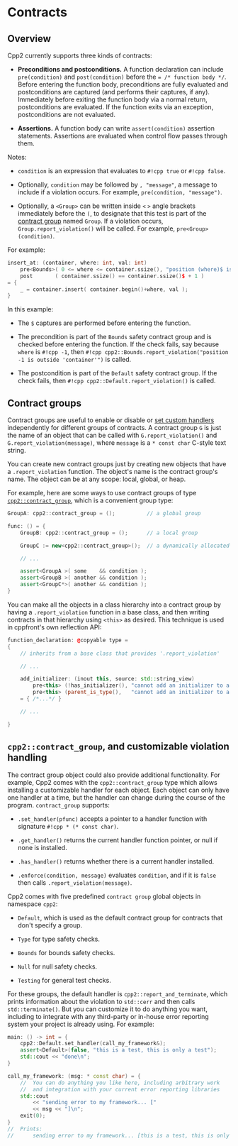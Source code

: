 
# Contracts

## Overview

Cpp2 currently supports three kinds of contracts:

- **Preconditions and postconditions.** A function declaration can include `pre(condition)` and `post(condition)` before the `= /* function body */`. Before entering the function body, preconditions are fully evaluated and postconditions are captured (and performs their captures, if any). Immediately before exiting the function body via a normal return, postconditions are evaluated. If the function exits via an exception, postconditions are not evaluated.

- **Assertions.** A function body can write `assert(condition)` assertion statements. Assertions are evaluated when control flow passes through them.

Notes:

- `condition` is an expression that evaluates to `#!cpp true` or `#!cpp false`.

- Optionally, `condition` may be followed by `, "message"`, a message to include if a violation occurs. For example, `pre(condition, "message")`.

- Optionally, a `<Group>` can be written inside `<` `>` angle brackets immediately before the `(`, to designate that this test is part of the [contract group](#contract-groups) named `Group`. If a violation occurs, `Group.report_violation()` will be called. For example, `pre<Group>(condition)`.

For example:

``` cpp title="Precondition and postcondition examples" hl_lines="2 3"
insert_at: (container, where: int, val: int)
    pre<Bounds>( 0 <= where <= container.ssize(), "position (where)$ is outside 'container'" )
    post       ( container.ssize() == container.ssize()$ + 1 )
= {
    _ = container.insert( container.begin()+where, val );
}
```

In this example:

- The `$` captures are performed before entering the function.

- The precondition is part of the `Bounds` safety contract group and is checked before entering the function. If the check fails, say because `where` is `#!cpp -1`, then `#!cpp cpp2::Bounds.report_violation("position -1 is outside 'container'")` is called.

- The postcondition is part of the `Default` safety contract group.  If the check fails, then `#!cpp cpp2::Default.report_violation()` is called.


## <a id="contract-groups"></a> Contract groups

Contract groups are useful to enable or disable or [set custom handlers](#violation-handlers) independently for different groups of contracts. A contract group `G` is just the name of an object that can be called with `G.report_violation()` and `G.report_violation(message)`, where `message` is a `* const char` C-style text string.

You can create new contract groups just by creating new objects that have a `.report_violation` function. The object's name is the contract group's name. The object can be at any scope: local, global, or heap.

For example, here are some ways to use contract groups of type [`cpp2::contract_group`](#violation_handlers), which is a convenient group type:

``` cpp title="Using contract groups" hl_lines="1 4 6 10-12"
GroupA: cpp2::contract_group = ();          // a global group

func: () = {
    GroupB: cpp2::contract_group = ();      // a local group

    GroupC := new<cpp2::contract_group>();  // a dynamically allocated group

    // ...

    assert<GroupA >( some    && condition );
    assert<GroupB >( another && condition );
    assert<GroupC*>( another && condition );
}
```

You can make all the objects in a class hierarchy into a contract group by having a `.report_violation` function in a base class, and then writing contracts in that hierarchy using `<this>` as desired. This technique is used in cppfront's own reflection API:

``` cpp title="Example of using 'this' as a contract group, from cppfront 'reflect.h2'" hl_lines="8 9"
function_declaration: @copyable type =
{
    // inherits from a base class that provides '.report_violation'

    // ...

    add_initializer: (inout this, source: std::string_view)
        pre<this> (!has_initializer(), "cannot add an initializer to a function that already has one")
        pre<this> (parent_is_type(),   "cannot add an initializer to a function that isn't in a type scope")
    = { /*...*/ }

    // ...

}
```


## <a id="violation-handlers"></a> `cpp2::contract_group`, and customizable violation handling

The contract group object could also provide additional functionality. For example, Cpp2 comes with the `cpp2::contract_group` type which allows installing a customizable handler for each object. Each object can only have one handler at a time, but the handler can change during the course of the program. `contract_group` supports:

- `.set_handler(pfunc)` accepts a pointer to a handler function with signature `#!cpp * (* const char)`.

- `.get_handler()` returns the current handler function pointer, or null if none is installed.

- `.has_handler()` returns whether there is a current handler installed.

- `.enforce(condition, message)` evaluates `condition`, and if it is `false` then calls `.report_violation(message)`.

Cpp2 comes with five predefined `contract group` global objects in namespace `cpp2`:

- `Default`, which is used as the default contract group for contracts that don't specify a group.

- `Type` for type safety checks.

- `Bounds` for bounds safety checks.

- `Null` for null safety checks.

- `Testing` for general test checks.

For these groups, the default handler is `cpp2::report_and_terminate`, which prints information about the violation to `std::cerr` and then calls `std::terminate()`. But you can customize it to do anything you want, including to integrate with any third-party or in-house error reporting system your project is already using. For example:

``` cpp title="Example of customized contract violation handler" hl_lines="2 8-9"
main: () -> int = {
    cpp2::Default.set_handler(call_my_framework&);
    assert<Default>(false, "this is a test, this is only a test");
    std::cout << "done\n";
}

call_my_framework: (msg: * const char) = {
    //  You can do anything you like here, including arbitrary work
    //  and integration with your current error reporting libraries
    std::cout
        << "sending error to my framework... ["
        << msg << "]\n";
    exit(0);
}
//  Prints:
//      sending error to my framework... [this is a test, this is only a test]
```
